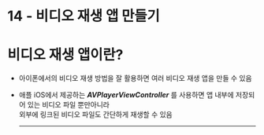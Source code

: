 # 14 - 비디오 재생 앱 만들기

# 비디오 재생 앱이란?
  - 아이폰에서의 비디오 재생 방법을 잘 활용하면 여러 비디오 재생 앱을 만들 수 있음
  - 애플 iOS에서 제공하는 ***AVPlayerViewController*** 를 사용하면 앱 내부에 저장되어 있는 비디오 파일 뿐만아니라  
    외부에 링크된 비디오 파일도 간단하게 재생할 수 있음
    
    <hr/>
    
